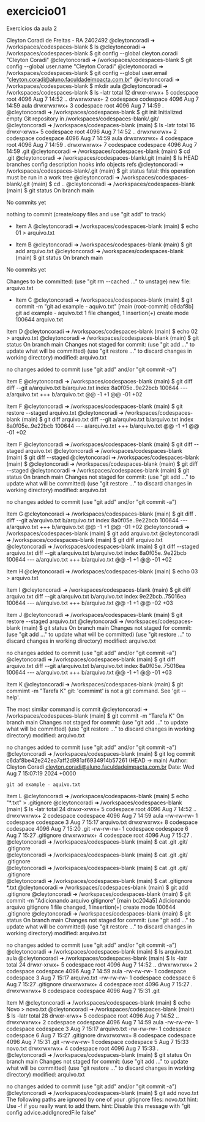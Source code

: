 # exercicio01
Exercícios da aula 2

Cleyton Coradi de Freitas - RA 2402492
@cleytoncoradi ➜ /workspaces/codespaces-blank $ ls
@cleytoncoradi ➜ /workspaces/codespaces-blank $ git config --global cleyton.coradi "Cleyton Coradi"
@cleytoncoradi ➜ /workspaces/codespaces-blank $ git config --global user.name "Cleyton Coradi"
@cleytoncoradi ➜ /workspaces/codespaces-blank $ git config --global user.email "cleyton.coradi@aluno.faculdadeimpacta.com.br"
@cleytoncoradi ➜ /workspaces/codespaces-blank $ mkdir aula
@cleytoncoradi ➜ /workspaces/codespaces-blank $ ls -latr
total 12
drwxr-xrwx+ 5 codespace root      4096 Aug  7 14:52 ..
drwxrwxrwx+ 2 codespace codespace 4096 Aug  7 14:59 aula
drwxrwxrwx+ 3 codespace root      4096 Aug  7 14:59 .
@cleytoncoradi ➜ /workspaces/codespaces-blank $ git init
Initialized empty Git repository in /workspaces/codespaces-blank/.git/
@cleytoncoradi ➜ /workspaces/codespaces-blank (main) $ ls -latr
total 16
drwxr-xrwx+ 5 codespace root      4096 Aug  7 14:52 ..
drwxrwxrwx+ 2 codespace codespace 4096 Aug  7 14:59 aula
drwxrwxrwx+ 4 codespace root      4096 Aug  7 14:59 .
drwxrwxrwx+ 7 codespace codespace 4096 Aug  7 14:59 .git
@cleytoncoradi ➜ /workspaces/codespaces-blank (main) $ cd .git
@cleytoncoradi ➜ /workspaces/codespaces-blank/.git (main) $ ls
HEAD  branches  config  description  hooks  info  objects  refs
@cleytoncoradi ➜ /workspaces/codespaces-blank/.git (main) $ git status
fatal: this operation must be run in a work tree
@cleytoncoradi ➜ /workspaces/codespaces-blank/.git (main) $ cd ..
@cleytoncoradi ➜ /workspaces/codespaces-blank (main) $ git status
On branch main

No commits yet

nothing to commit (create/copy files and use "git add" to track)

- Item A
@cleytoncoradi ➜ /workspaces/codespaces-blank (main) $ echo 01 > arquivo.txt

- Item B
@cleytoncoradi ➜ /workspaces/codespaces-blank (main) $ git add arquivo.txt
@cleytoncoradi ➜ /workspaces/codespaces-blank (main) $ git status
On branch main

No commits yet

Changes to be committed:
  (use "git rm --cached <file>..." to unstage)
        new file:   arquivo.txt

- Item C
@cleytoncoradi ➜ /workspaces/codespaces-blank (main) $ git commit -m "git ad example - aquivo.txt"
[main (root-commit) c6daf8b] git ad example - aquivo.txt
 1 file changed, 1 insertion(+)
 create mode 100644 arquivo.txt
 
 Item D
@cleytoncoradi ➜ /workspaces/codespaces-blank (main) $ echo 02 > arquivo.txt 
@cleytoncoradi ➜ /workspaces/codespaces-blank (main) $ git status
On branch main
Changes not staged for commit:
  (use "git add <file>..." to update what will be committed)
  (use "git restore <file>..." to discard changes in working directory)
        modified:   arquivo.txt

no changes added to commit (use "git add" and/or "git commit -a")

Item E
@cleytoncoradi ➜ /workspaces/codespaces-blank (main) $ git diff
diff --git a/arquivo.txt b/arquivo.txt
index 8a0f05e..9e22bcb 100644
--- a/arquivo.txt
+++ b/arquivo.txt
@@ -1 +1 @@
-01
+02

Item F
@cleytoncoradi ➜ /workspaces/codespaces-blank (main) $ git restore --staged arquivo.txt
@cleytoncoradi ➜ /workspaces/codespaces-blank (main) $ git diff arquivo.txt
diff --git a/arquivo.txt b/arquivo.txt
index 8a0f05e..9e22bcb 100644
--- a/arquivo.txt
+++ b/arquivo.txt
@@ -1 +1 @@
-01
+02

Item F
@cleytoncoradi ➜ /workspaces/codespaces-blank (main) $ git diff --staged arquivo.txt
@cleytoncoradi ➜ /workspaces/codespaces-blank (main) $ git diff --staged 
@cleytoncoradi ➜ /workspaces/codespaces-blank (main) $ 
@cleytoncoradi ➜ /workspaces/codespaces-blank (main) $ git diff --staged 
@cleytoncoradi ➜ /workspaces/codespaces-blank (main) $ git status
On branch main
Changes not staged for commit:
  (use "git add <file>..." to update what will be committed)
  (use "git restore <file>..." to discard changes in working directory)
        modified:   arquivo.txt

no changes added to commit (use "git add" and/or "git commit -a")

Item G
@cleytoncoradi ➜ /workspaces/codespaces-blank (main) $ git diff .
diff --git a/arquivo.txt b/arquivo.txt
index 8a0f05e..9e22bcb 100644
--- a/arquivo.txt
+++ b/arquivo.txt
@@ -1 +1 @@
-01
+02
@cleytoncoradi ➜ /workspaces/codespaces-blank (main) $ git add arquivo.txt 
@cleytoncoradi ➜ /workspaces/codespaces-blank (main) $ git diff arquivo.txt
@cleytoncoradi ➜ /workspaces/codespaces-blank (main) $ git diff --staged arquivo.txt
diff --git a/arquivo.txt b/arquivo.txt
index 8a0f05e..9e22bcb 100644
--- a/arquivo.txt
+++ b/arquivo.txt
@@ -1 +1 @@
-01
+02

Item H
@cleytoncoradi ➜ /workspaces/codespaces-blank (main) $ echo 03 > arquivo.txt

Item I
@cleytoncoradi ➜ /workspaces/codespaces-blank (main) $ git diff arquivo.txt
diff --git a/arquivo.txt b/arquivo.txt
index 9e22bcb..75016ea 100644
--- a/arquivo.txt
+++ b/arquivo.txt
@@ -1 +1 @@
-02
+03

Item J
@cleytoncoradi ➜ /workspaces/codespaces-blank (main) $ git restore --staged arquivo.txt
@cleytoncoradi ➜ /workspaces/codespaces-blank (main) $ git status
On branch main
Changes not staged for commit:
  (use "git add <file>..." to update what will be committed)
  (use "git restore <file>..." to discard changes in working directory)
        modified:   arquivo.txt

no changes added to commit (use "git add" and/or "git commit -a")
@cleytoncoradi ➜ /workspaces/codespaces-blank (main) $ git diff arquivo.txt
diff --git a/arquivo.txt b/arquivo.txt
index 8a0f05e..75016ea 100644
--- a/arquivo.txt
+++ b/arquivo.txt
@@ -1 +1 @@
-01
+03

Item K
@cleytoncoradi ➜ /workspaces/codespaces-blank (main) $ git commimt -m "Tarefa K"
git: 'commimt' is not a git command. See 'git --help'.

The most similar command is
        commit
@cleytoncoradi ➜ /workspaces/codespaces-blank (main) $ git commit -m "Tarefa K"
On branch main
Changes not staged for commit:
  (use "git add <file>..." to update what will be committed)
  (use "git restore <file>..." to discard changes in working directory)
        modified:   arquivo.txt

no changes added to commit (use "git add" and/or "git commit -a")
@cleytoncoradi ➜ /workspaces/codespaces-blank (main) $ git log
commit c6daf8be42e242ea7aff2d981af6934914b57261 (HEAD -> main)
Author: Cleyton Coradi <cleyton.coradi@aluno.faculdadeimpacta.com.br>
Date:   Wed Aug 7 15:07:19 2024 +0000

    git ad example - aquivo.txt

Item L
@cleytoncoradi ➜ /workspaces/codespaces-blank (main) $ echo "*.txt" > .gitignore
@cleytoncoradi ➜ /workspaces/codespaces-blank (main) $ ls -latr
total 24
drwxr-xrwx+ 5 codespace root      4096 Aug  7 14:52 ..
drwxrwxrwx+ 2 codespace codespace 4096 Aug  7 14:59 aula
-rw-rw-rw-  1 codespace codespace    3 Aug  7 15:17 arquivo.txt
drwxrwxrwx+ 8 codespace codespace 4096 Aug  7 15:20 .git
-rw-rw-rw-  1 codespace codespace    6 Aug  7 15:27 .gitignore
drwxrwxrwx+ 4 codespace root      4096 Aug  7 15:27 .
@cleytoncoradi ➜ /workspaces/codespaces-blank (main) $ cat .git
.git/       .gitignore  
@cleytoncoradi ➜ /workspaces/codespaces-blank (main) $ cat .git
.git/       .gitignore  
@cleytoncoradi ➜ /workspaces/codespaces-blank (main) $ cat .git
.git/       .gitignore  
@cleytoncoradi ➜ /workspaces/codespaces-blank (main) $ cat .gitignore 
*.txt
@cleytoncoradi ➜ /workspaces/codespaces-blank (main) $ git add .gitignore
@cleytoncoradi ➜ /workspaces/codespaces-blank (main) $ git commit -m "Adicionando arquivo gitignore"
[main bc204a5] Adicionando arquivo gitignore
 1 file changed, 1 insertion(+)
 create mode 100644 .gitignore
@cleytoncoradi ➜ /workspaces/codespaces-blank (main) $ git status
On branch main
Changes not staged for commit:
  (use "git add <file>..." to update what will be committed)
  (use "git restore <file>..." to discard changes in working directory)
        modified:   arquivo.txt

no changes added to commit (use "git add" and/or "git commit -a")
@cleytoncoradi ➜ /workspaces/codespaces-blank (main) $ ls
arquivo.txt  aula
@cleytoncoradi ➜ /workspaces/codespaces-blank (main) $ ls -latr
total 24
drwxr-xrwx+ 5 codespace root      4096 Aug  7 14:52 ..
drwxrwxrwx+ 2 codespace codespace 4096 Aug  7 14:59 aula
-rw-rw-rw-  1 codespace codespace    3 Aug  7 15:17 arquivo.txt
-rw-rw-rw-  1 codespace codespace    6 Aug  7 15:27 .gitignore
drwxrwxrwx+ 4 codespace root      4096 Aug  7 15:27 .
drwxrwxrwx+ 8 codespace codespace 4096 Aug  7 15:31 .git

Item M
@cleytoncoradi ➜ /workspaces/codespaces-blank (main) $ echo Novo > novo.txt
@cleytoncoradi ➜ /workspaces/codespaces-blank (main) $ ls -latr
total 28
drwxr-xrwx+ 5 codespace root      4096 Aug  7 14:52 ..
drwxrwxrwx+ 2 codespace codespace 4096 Aug  7 14:59 aula
-rw-rw-rw-  1 codespace codespace    3 Aug  7 15:17 arquivo.txt
-rw-rw-rw-  1 codespace codespace    6 Aug  7 15:27 .gitignore
drwxrwxrwx+ 8 codespace codespace 4096 Aug  7 15:31 .git
-rw-rw-rw-  1 codespace codespace    5 Aug  7 15:33 novo.txt
drwxrwxrwx+ 4 codespace root      4096 Aug  7 15:33 .
@cleytoncoradi ➜ /workspaces/codespaces-blank (main) $ git status
On branch main
Changes not staged for commit:
  (use "git add <file>..." to update what will be committed)
  (use "git restore <file>..." to discard changes in working directory)
        modified:   arquivo.txt

no changes added to commit (use "git add" and/or "git commit -a")
@cleytoncoradi ➜ /workspaces/codespaces-blank (main) $ git add novo.txt 
The following paths are ignored by one of your .gitignore files:
novo.txt
hint: Use -f if you really want to add them.
hint: Disable this message with "git config advice.addIgnoredFile false"
